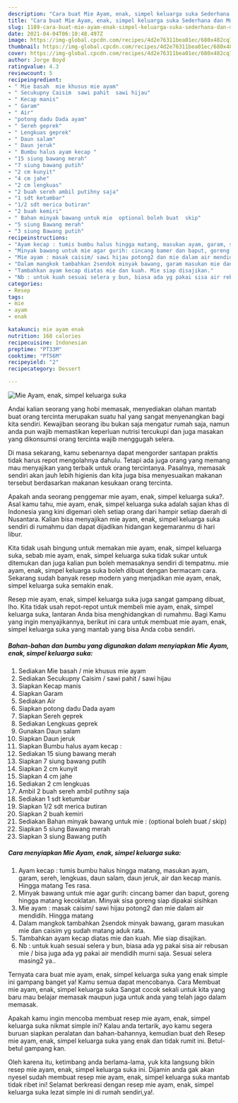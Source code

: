 ```yaml
---
description: "Cara buat Mie Ayam, enak, simpel keluarga suka Sederhana dan Mudah Dibuat"
title: "Cara buat Mie Ayam, enak, simpel keluarga suka Sederhana dan Mudah Dibuat"
slug: 1189-cara-buat-mie-ayam-enak-simpel-keluarga-suka-sederhana-dan-mudah-dibuat
date: 2021-04-04T06:10:48.497Z
image: https://img-global.cpcdn.com/recipes/4d2e76311bea01ec/680x482cq70/mie-ayam-enak-simpel-keluarga-suka-foto-resep-utama.jpg
thumbnail: https://img-global.cpcdn.com/recipes/4d2e76311bea01ec/680x482cq70/mie-ayam-enak-simpel-keluarga-suka-foto-resep-utama.jpg
cover: https://img-global.cpcdn.com/recipes/4d2e76311bea01ec/680x482cq70/mie-ayam-enak-simpel-keluarga-suka-foto-resep-utama.jpg
author: Jorge Boyd
ratingvalue: 4.3
reviewcount: 5
recipeingredient:
- " Mie basah  mie khusus mie ayam"
- " Secukupny Caisim  sawi pahit  sawi hijau"
- " Kecap manis"
- " Garam"
- " Air"
- "potong dadu Dada ayam"
- " Sereh geprek"
- " Lengkuas geprek"
- " Daun salam"
- " Daun jeruk"
- " Bumbu halus ayam kecap "
- "15 siung bawang merah"
- "7 siung bawang putih"
- "2 cm kunyit"
- "4 cm jahe"
- "2 cm lengkuas"
- "2 buah sereh ambil putihny saja"
- "1 sdt ketumbar"
- "1/2 sdt merica butiran"
- "2 buah kemiri"
- " Bahan minyak bawang untuk mie  optional boleh buat  skip"
- "5 siung Bawang merah"
- "3 siung Bawang putih"
recipeinstructions:
- "Ayam kecap : tumis bumbu halus hingga matang, masukan ayam, garam, sereh, lengkuas, daun salam, daun jeruk, air dan kecap manis. Hingga matang Tes rasa."
- "Minyak bawang untuk mie agar gurih: cincang bamer dan baput, goreng hingga matang kecoklatan. Minyak sisa goreng siap dipakai sisihkan"
- "Mie ayam : masak caisim/ sawi hijau potong2 dan mie dalam air mendidih. Hingga matang"
- "Dalam mangkok tambahkan 2sendok minyak bawang, garam masukan mie dan caisim yg sudah matang aduk rata."
- "Tambahkan ayam kecap diatas mie dan kuah. Mie siap disajikan."
- "Nb : untuk kuah sesuai selera y bun, biasa ada yg pakai sisa air rebusan mie / bisa juga ada yg pakai air mendidih murni saja. Sesuai selera masing2 ya.."
categories:
- Resep
tags:
- mie
- ayam
- enak

katakunci: mie ayam enak 
nutrition: 168 calories
recipecuisine: Indonesian
preptime: "PT33M"
cooktime: "PT56M"
recipeyield: "2"
recipecategory: Dessert

---
```



![Mie Ayam, enak, simpel keluarga suka](https://img-global.cpcdn.com/recipes/4d2e76311bea01ec/680x482cq70/mie-ayam-enak-simpel-keluarga-suka-foto-resep-utama.jpg)

Andai kalian seorang yang hobi memasak, menyediakan olahan mantab buat orang tercinta merupakan suatu hal yang sangat menyenangkan bagi kita sendiri. Kewajiban seorang ibu bukan saja mengatur rumah saja, namun anda pun wajib memastikan keperluan nutrisi tercukupi dan juga masakan yang dikonsumsi orang tercinta wajib menggugah selera.

Di masa  sekarang, kamu sebenarnya dapat mengorder santapan praktis tidak harus repot mengolahnya dahulu. Tetapi ada juga orang yang memang mau menyajikan yang terbaik untuk orang tercintanya. Pasalnya, memasak sendiri akan jauh lebih higienis dan kita juga bisa menyesuaikan makanan tersebut berdasarkan makanan kesukaan orang tercinta. 



Apakah anda seorang penggemar mie ayam, enak, simpel keluarga suka?. Asal kamu tahu, mie ayam, enak, simpel keluarga suka adalah sajian khas di Indonesia yang kini digemari oleh setiap orang dari hampir setiap daerah di Nusantara. Kalian bisa menyajikan mie ayam, enak, simpel keluarga suka sendiri di rumahmu dan dapat dijadikan hidangan kegemaranmu di hari libur.

Kita tidak usah bingung untuk memakan mie ayam, enak, simpel keluarga suka, sebab mie ayam, enak, simpel keluarga suka tidak sukar untuk ditemukan dan juga kalian pun boleh memasaknya sendiri di tempatmu. mie ayam, enak, simpel keluarga suka boleh dibuat dengan bermacam cara. Sekarang sudah banyak resep modern yang menjadikan mie ayam, enak, simpel keluarga suka semakin enak.

Resep mie ayam, enak, simpel keluarga suka juga sangat gampang dibuat, lho. Kita tidak usah repot-repot untuk membeli mie ayam, enak, simpel keluarga suka, lantaran Anda bisa menghidangkan di rumahmu. Bagi Kamu yang ingin menyajikannya, berikut ini cara untuk membuat mie ayam, enak, simpel keluarga suka yang mantab yang bisa Anda coba sendiri.

<!--inarticleads1-->

##### Bahan-bahan dan bumbu yang digunakan dalam menyiapkan Mie Ayam, enak, simpel keluarga suka:

1. Sediakan  Mie basah / mie khusus mie ayam
1. Sediakan  Secukupny Caisim / sawi pahit / sawi hijau
1. Siapkan  Kecap manis
1. Siapkan  Garam
1. Sediakan  Air
1. Siapkan potong dadu Dada ayam
1. Siapkan  Sereh geprek
1. Sediakan  Lengkuas geprek
1. Gunakan  Daun salam
1. Siapkan  Daun jeruk
1. Siapkan  Bumbu halus ayam kecap :
1. Sediakan 15 siung bawang merah
1. Siapkan 7 siung bawang putih
1. Siapkan 2 cm kunyit
1. Siapkan 4 cm jahe
1. Sediakan 2 cm lengkuas
1. Ambil 2 buah sereh ambil putihny saja
1. Sediakan 1 sdt ketumbar
1. Siapkan 1/2 sdt merica butiran
1. Siapkan 2 buah kemiri
1. Sediakan  Bahan minyak bawang untuk mie : (optional boleh buat / skip)
1. Siapkan 5 siung Bawang merah
1. Siapkan 3 siung Bawang putih




<!--inarticleads2-->

##### Cara menyiapkan Mie Ayam, enak, simpel keluarga suka:

1. Ayam kecap : tumis bumbu halus hingga matang, masukan ayam, garam, sereh, lengkuas, daun salam, daun jeruk, air dan kecap manis. Hingga matang Tes rasa.
1. Minyak bawang untuk mie agar gurih: cincang bamer dan baput, goreng hingga matang kecoklatan. Minyak sisa goreng siap dipakai sisihkan
1. Mie ayam : masak caisim/ sawi hijau potong2 dan mie dalam air mendidih. Hingga matang
1. Dalam mangkok tambahkan 2sendok minyak bawang, garam masukan mie dan caisim yg sudah matang aduk rata.
1. Tambahkan ayam kecap diatas mie dan kuah. Mie siap disajikan.
1. Nb : untuk kuah sesuai selera y bun, biasa ada yg pakai sisa air rebusan mie / bisa juga ada yg pakai air mendidih murni saja. Sesuai selera masing2 ya..




Ternyata cara buat mie ayam, enak, simpel keluarga suka yang enak simple ini gampang banget ya! Kamu semua dapat mencobanya. Cara Membuat mie ayam, enak, simpel keluarga suka Sangat cocok sekali untuk kita yang baru mau belajar memasak maupun juga untuk anda yang telah jago dalam memasak.

Apakah kamu ingin mencoba membuat resep mie ayam, enak, simpel keluarga suka nikmat simple ini? Kalau anda tertarik, ayo kamu segera buruan siapkan peralatan dan bahan-bahannya, kemudian buat deh Resep mie ayam, enak, simpel keluarga suka yang enak dan tidak rumit ini. Betul-betul gampang kan. 

Oleh karena itu, ketimbang anda berlama-lama, yuk kita langsung bikin resep mie ayam, enak, simpel keluarga suka ini. Dijamin anda gak akan nyesel sudah membuat resep mie ayam, enak, simpel keluarga suka mantab tidak ribet ini! Selamat berkreasi dengan resep mie ayam, enak, simpel keluarga suka lezat simple ini di rumah sendiri,ya!.

